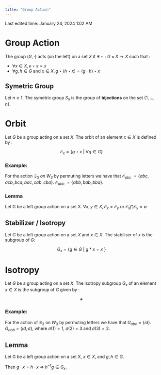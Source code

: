 ```yaml
---
title: "Group Action"
---
```

Last edited time: January 24, 2024 1:02 AM

# Group Action

The group $(G,\cdot)$ acts (on the left) on a set $X$ if $\exists \ \star : G \times X\rightarrow X$ such that :

- $\forall x\in X, e\star x=x$
- $\forall g,h\in G$ and $x\in X, g\star (h\star x)=(g\cdot h)\star x$

## Symetric Group

Let $n\geq1.$ The symetric group $S_n$ is the group of **bijections** on the set $\{ 1,...,n\}.$

# Orbit

Let $G$ be a group acting on a set $X$. The orbit of an element $x\in X$ is defined by :

$$
\mathcal{O} _x=\{ g\star x\ |\ \forall g\in G\}
$$

### Example:

For the action $\mathfrak{S} _3$ *on $W_3$*  by permuting letters we have that
$\mathcal{O} _ {abc}$ $= \{ abc, acb, bca, bac, cab, cba\}$.
$\mathcal{O} _ {abb}$ $= \{ abb, bab, bba\}$.

### Lemma

Let G be a left group action on a set X. $\forall x,y\in X, \mathcal{O} _x = \mathcal{O} _y$  or  $\mathcal{O} _x \bigcap \mathcal{O} _y = \emptyset$

## Stabilizer / Isotropy

Let $G$ be a left group action on a set $X$ and $x ∈ X$. The stabiliser of $x$ is
the subgroup of $G$:

$$
G_x = \{ g ∈ G\  |\  g * x = x\ \}
$$

# Isotropy

Let $G$ be a group acting on a set $X$. The isotropy subgroup $G_x$ of an element $x\in X$ is the subgroup of $G$ given by :

$$
⁍
$$

### Example:

For the action of $\mathfrak{S} _3$ on $W_3$ by permuting letters we have that
$G_{abc} = \{ id\}.$
$G_{abb} = \{ id, σ\},$ where $σ(1) = 1$, $σ(2) = 3$ and $σ(3) = 2$.

## Lemma

Let G be a left group action on a set X, $x ∈ X$, and $g, h ∈ G$. 

Then $g · x = h · x$ $\Rightarrow$ $h^{−1}g ∈ G_x$.
